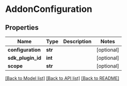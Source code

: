 # AddonConfiguration

## Properties
Name | Type | Description | Notes
------------ | ------------- | ------------- | -------------
**configuration** | **str** |  | [optional] 
**sdk_plugin_id** | **int** |  | [optional] 
**scope** | **str** |  | [optional] 

[[Back to Model list]](../README.md#documentation-for-models) [[Back to API list]](../README.md#documentation-for-api-endpoints) [[Back to README]](../README.md)


